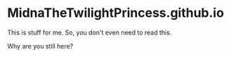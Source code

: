 # MidnaTheTwilightPrincess.github.io
This is stuff for me.
So, you don't even need to read this.


























Why are you still here?
